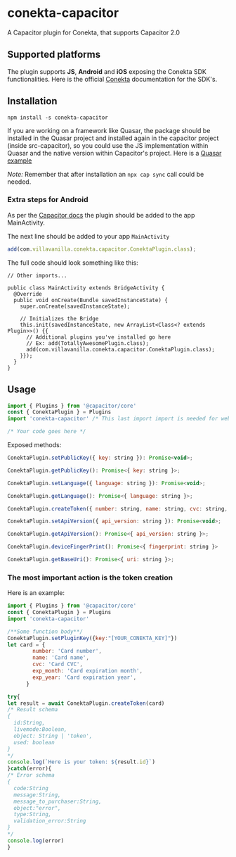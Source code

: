 # conekta-capacitor
A Capacitor plugin for Conekta, that supports Capacitor 2.0

## Supported platforms
The plugin supports **JS**, **Android** and **iOS** exposing the Conekta SDK functionalities. Here is the official [Conekta](https://developers.conekta.com/libraries) documentation for the SDK's.

## Installation
```
npm install -s conekta-capacitor
```
If you are working on a framework like Quasar, the package should be installed in the Quasar project and installed again in the capacitor project (inside src-capacitor), so you could use the JS implementation within Quasar and the native version within Capacitor's project. Here is a [Quasar example](https://github.com/RobertoLangarica/conekta-capacitor/tree/master/examples/Quasar/quasar-capacitor2)

*Note:* Remember that after installation an `npx cap sync` call could be needed.

### Extra steps for Android
As per the [Capacitor docs](https://capacitorjs.com/docs/plugins/android#export-to-capacitor) the plugin should be added to the app MainActivity.

The next line should be added to your app `MainActivity`
```javascript
add(com.villavanilla.conekta.capacitor.ConektaPlugin.class);
```

The full code should look something like this:
```
// Other imports...

public class MainActivity extends BridgeActivity {
  @Override
  public void onCreate(Bundle savedInstanceState) {
    super.onCreate(savedInstanceState);

    // Initializes the Bridge
    this.init(savedInstanceState, new ArrayList<Class<? extends Plugin>>() {{
      // Additional plugins you've installed go here
      // Ex: add(TotallyAwesomePlugin.class);
      add(com.villavanilla.conekta.capacitor.ConektaPlugin.class);
    }});
  }
}
```


## Usage

```javascript
import { Plugins } from '@capacitor/core'
const { ConektaPlugin } = Plugins
import 'conekta-capacitor' /* This last import import is needed for web support */

/* Your code goes here */
```

Exposed methods:
```javascript
ConektaPlugin.setPublicKey({ key: string }): Promise<void>;

ConektaPlugin.getPublicKey(): Promise<{ key: string }>;

ConektaPlugin.setLanguage({ language: string }): Promise<void>;

ConektaPlugin.getLanguage(): Promise<{ language: string }>;

ConektaPlugin.createToken({ number: string, name: string, cvc: string, exp_month: string, exp_year: string }): Promise<any>;

ConektaPlugin.setApiVersion({ api_version: string }): Promise<void>;

ConektaPlugin.getApiVersion(): Promise<{ api_version: string }>;

ConektaPlugin.deviceFingerPrint(): Promise<{ fingerprint: string }>

ConektaPlugin.getBaseUri(): Promise<{ uri: string }>;
```

### The most important action is the token creation
Here is an example:

```javascript
import { Plugins } from '@capacitor/core'
const { ConektaPlugin } = Plugins
import 'conekta-capacitor'

/**Some function body**/
ConektaPlugin.setPluginKey({key:"[YOUR_CONEKTA_KEY]"})
let card = {
        number: 'Card number',
        name: 'Card name',
        cvc: 'Card CVC',
        exp_month: 'Card expiration month',
        exp_year: 'Card expiration year',
      }

try{
let result = await ConektaPlugin.createToken(card)
/* Result schema
{
  id:String,
  livemode:Boolean,
  object: String | 'token',
  used: boolean
}
*/
console.log(`Here is your token: ${result.id}`)
}catch(error){
/* Error schema
{
  code:String
  message:String,
  message_to_purchaser:String,
  object:"error",
  type:String,
  validation_error:String
}
*/
console.log(error)
}

```
